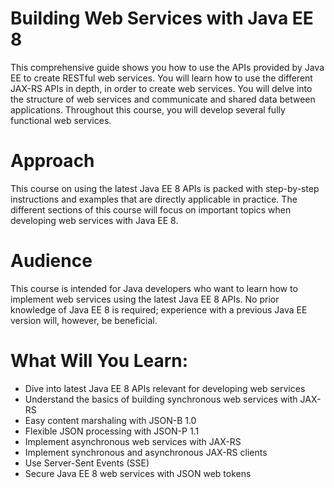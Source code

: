 # Building Web Services with Java EE 8
This comprehensive guide shows you how to use the APIs provided by Java EE to create RESTful web services. You will learn how to use the different JAX-RS APIs in depth, in order to create web services. You will delve into the structure of web services and communicate and shared data between applications. Throughout this course, you will develop several fully functional web services.
# Approach 
This course on using the latest Java EE 8 APIs is packed with step-by-step instructions and examples that are directly applicable in practice. The different sections of this course will focus on important topics when developing web services with Java EE 8.
# Audience
This course is intended for Java developers who want to learn how to implement web services using the latest Java EE 8 APIs. No prior knowledge of Java EE 8 is required; experience with a previous Java EE version will, however, be beneficial.	
# What Will You Learn:
*  Dive into latest Java EE 8 APIs relevant for developing web services
*  Understand the basics of building synchronous web services with JAX-RS
*  Easy content marshaling with JSON-B 1.0
*  Flexible JSON processing with JSON-P 1.1
*  Implement asynchronous web services with JAX-RS
*  Implement synchronous and asynchronous JAX-RS clients
*  Use Server-Sent Events (SSE)
*  Secure Java EE 8 web services with JSON web tokens

